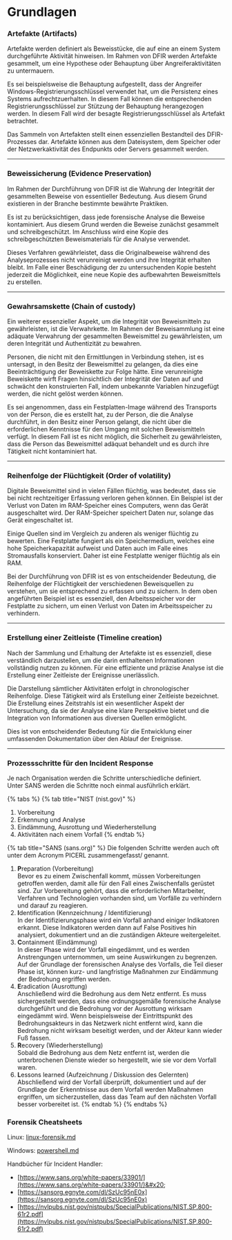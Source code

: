 # Grundlagen

### Artefakte (Artifacts)

Artefakte werden definiert als Beweisstücke, die auf eine an einem System durchgeführte Aktivität hinweisen. Im Rahmen von DFIR werden Artefakte gesammelt, um eine Hypothese oder Behauptung über Angreiferaktivitäten zu untermauern.

Es sei beispielsweise die Behauptung aufgestellt, dass der Angreifer Windows-Registrierungsschlüssel verwendet hat, um die Persistenz eines Systems aufrechtzuerhalten. In diesem Fall können die entsprechenden Registrierungsschlüssel zur Stützung der Behauptung herangezogen werden. In diesem Fall wird der besagte Registrierungsschlüssel als Artefakt betrachtet.

Das Sammeln von Artefakten stellt einen essenziellen Bestandteil des DFIR-Prozesses dar. Artefakte können aus dem Dateisystem, dem Speicher oder der Netzwerkaktivität des Endpunkts oder Servers gesammelt werden.

***

### Beweissicherung (Evidence Preservation)

Im Rahmen der Durchführung von DFIR ist die Wahrung der Integrität der gesammelten Beweise von essentieller Bedeutung. Aus diesem Grund existieren in der Branche bestimmte bewährte Praktiken.

Es ist zu berücksichtigen, dass jede forensische Analyse die Beweise kontaminiert. Aus diesem Grund werden die Beweise zunächst gesammelt und schreibgeschützt. Im Anschluss wird eine Kopie des schreibgeschützten Beweismaterials für die Analyse verwendet.

Dieses Verfahren gewährleistet, dass die Originalbeweise während des Analyseprozesses nicht verunreinigt werden und ihre Integrität erhalten bleibt. Im Falle einer Beschädigung der zu untersuchenden Kopie besteht jederzeit die Möglichkeit, eine neue Kopie des aufbewahrten Beweismittels zu erstellen.

***

### Gewahrsamskette (Chain of custody)

Ein weiterer essenzieller Aspekt, um die Integrität von Beweismitteln zu gewährleisten, ist die Verwahrkette. Im Rahmen der Beweisammlung ist eine adäquate Verwahrung der gesammelten Beweismittel zu gewährleisten, um deren Integrität und Authentizität zu bewahren.

Personen, die nicht mit den Ermittlungen in Verbindung stehen, ist es untersagt, in den Besitz der Beweismittel zu gelangen, da dies eine Beeinträchtigung der Beweiskette zur Folge hätte. Eine verunreinigte Beweiskette wirft Fragen hinsichtlich der Integrität der Daten auf und schwächt den konstruierten Fall, indem unbekannte Variablen hinzugefügt werden, die nicht gelöst werden können.

Es sei angenommen, dass ein Festplatten-Image während des Transports von der Person, die es erstellt hat, zu der Person, die die Analyse durchführt, in den Besitz einer Person gelangt, die nicht über die erforderlichen Kenntnisse für den Umgang mit solchen Beweismitteln verfügt. In diesem Fall ist es nicht möglich, die Sicherheit zu gewährleisten, dass die Person das Beweismittel adäquat behandelt und es durch ihre Tätigkeit nicht kontaminiert hat.

***

### Reihenfolge der Flüchtigkeit (Order of volatility)

Digitale Beweismittel sind in vielen Fällen flüchtig, was bedeutet, dass sie bei nicht rechtzeitiger Erfassung verloren gehen können. Ein Beispiel ist der Verlust von Daten im RAM-Speicher eines Computers, wenn das Gerät ausgeschaltet wird. Der RAM-Speicher speichert Daten nur, solange das Gerät eingeschaltet ist.

Einige Quellen sind im Vergleich zu anderen als weniger flüchtig zu bewerten. Eine Festplatte fungiert als ein Speichermedium, welches eine hohe Speicherkapazität aufweist und Daten auch im Falle eines Stromausfalls konserviert. Daher ist eine Festplatte weniger flüchtig als ein RAM.

Bei der Durchführung von DFIR ist es von entscheidender Bedeutung, die Reihenfolge der Flüchtigkeit der verschiedenen Beweisquellen zu verstehen, um sie entsprechend zu erfassen und zu sichern. In dem oben angeführten Beispiel ist es essenziell, den Arbeitsspeicher vor der Festplatte zu sichern, um einen Verlust von Daten im Arbeitsspeicher zu verhindern.

***

### Erstellung einer Zeitleiste (Timeline creation)

Nach der Sammlung und Erhaltung der Artefakte ist es essenziell, diese verständlich darzustellen, um die darin enthaltenen Informationen vollständig nutzen zu können. Für eine effiziente und präzise Analyse ist die Erstellung einer Zeitleiste der Ereignisse unerlässlich.

Die Darstellung sämtlicher Aktivitäten erfolgt in chronologischer Reihenfolge. Diese Tätigkeit wird als Erstellung einer Zeitleiste bezeichnet. Die Erstellung eines Zeitstrahls ist ein wesentlicher Aspekt der Untersuchung, da sie der Analyse eine klare Perspektive bietet und die Integration von Informationen aus diversen Quellen ermöglicht.

Dies ist von entscheidender Bedeutung für die Entwicklung einer umfassenden Dokumentation über den Ablauf der Ereignisse.

***

### Prozessschritte für den Incident Response

Je nach Organisation werden die Schritte unterschiedliche definiert.\
Unter SANS werden die Schritte noch einmal ausführlich erklärt.

{% tabs %}
{% tab title="NIST (nist.gov)" %}
1. Vorbereitung
2. Erkennung und Analyse
3. Eindämmung, Ausrottung und Wiederherstellung
4. Aktivitäten nach einem Vorfall
{% endtab %}

{% tab title="SANS (sans.org)" %}
Die folgenden Schritte werden auch oft unter dem Acronym PICERL zusammengefasst/ genannt.

1. **P**reparation (Vorbereitung)\
   Bevor es zu einem Zwischenfall kommt, müssen Vorbereitungen getroffen werden, damit alle für den Fall eines Zwischenfalls gerüstet sind. Zur Vorbereitung gehört, dass die erforderlichen Mitarbeiter, Verfahren und Technologien vorhanden sind, um Vorfälle zu verhindern und darauf zu reagieren.
2. **I**dentification (Kennzeichnung / Identifizierung)\
   In der Identifizierungsphase wird ein Vorfall anhand einiger Indikatoren erkannt. Diese Indikatoren werden dann auf False Positives hin analysiert, dokumentiert und an die zuständigen Akteure weitergeleitet.
3. **C**ontainment (Eindämmung)\
   In dieser Phase wird der Vorfall eingedämmt, und es werden Anstrengungen unternommen, um seine Auswirkungen zu begrenzen. Auf der Grundlage der forensischen Analyse des Vorfalls, die Teil dieser Phase ist, können kurz- und langfristige Maßnahmen zur Eindämmung der Bedrohung ergriffen werden.
4. **E**radication (Ausrottung)\
   Anschließend wird die Bedrohung aus dem Netz entfernt. Es muss sichergestellt werden, dass eine ordnungsgemäße forensische Analyse durchgeführt und die Bedrohung vor der Ausrottung wirksam eingedämmt wird. Wenn beispielsweise der Eintrittspunkt des Bedrohungsakteurs in das Netzwerk nicht entfernt wird, kann die Bedrohung nicht wirksam beseitigt werden, und der Akteur kann wieder Fuß fassen.
5. **R**ecovery (Wiederherstellung)\
   Sobald die Bedrohung aus dem Netz entfernt ist, werden die unterbrochenen Dienste wieder so hergestellt, wie sie vor dem Vorfall waren.
6. **L**essons learned (Aufzeichnung / Diskussion des Gelernten)\
   Abschließend wird der Vorfall überprüft, dokumentiert und auf der Grundlage der Erkenntnisse aus dem Vorfall werden Maßnahmen ergriffen, um sicherzustellen, dass das Team auf den nächsten Vorfall besser vorbereitet ist.
{% endtab %}
{% endtabs %}



### Forensik Cheatsheets

Linux: [linux-forensik.md](../../../cheat-sheets/linux-forensik.md "mention")

Windows: [powershell.md](../../../cheat-sheets/powershell.md "mention")

Handbücher für Incident Handler:&#x20;

* [https://www.sans.org/white-papers/33901/](https://www.sans.org/white-papers/33901/)&#x20;
* [https://sansorg.egnyte.com/dl/SzUc95nE0x](https://sansorg.egnyte.com/dl/SzUc95nE0x)
* [https://nvlpubs.nist.gov/nistpubs/SpecialPublications/NIST.SP.800-61r2.pdf](https://nvlpubs.nist.gov/nistpubs/SpecialPublications/NIST.SP.800-61r2.pdf)

